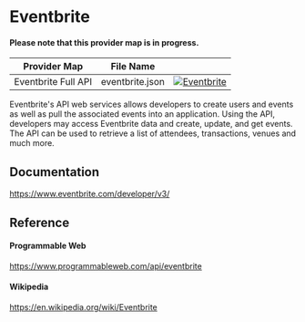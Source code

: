 # Eventbrite

#### Please note that this provider map is in progress.

| Provider Map | File Name | |
|------------------------------|------------------------------|--------------------------------------------------------------------------------------------------------------------------------------------------------------------------------------------------------------------------------------------------------------------|
| Eventbrite Full API | eventbrite.json | [![Eventbrite](https://d233zlhvpze22y.cloudfront.net/github/bitscoopaddbuttonxsmall.png)](https://bitscoop.com/maps/create?source=https://raw.githubusercontent.com/bitscooplabs/provider-maps/master/eventbrite/eventbrite.json) |

Eventbrite's API web services allows developers to create users and events as well as pull the associated events into an application. Using the API, developers may access Eventbrite data and create, update, and get events. The API can be used to retrieve a list of attendees, transactions, venues and much more.

## Documentation
https://www.eventbrite.com/developer/v3/

## Reference

#### Programmable Web
https://www.programmableweb.com/api/eventbrite

#### Wikipedia
https://en.wikipedia.org/wiki/Eventbrite
